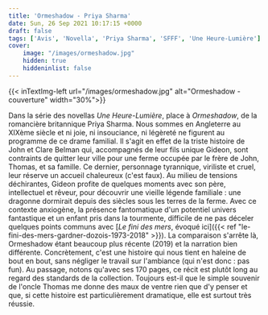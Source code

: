 ```yaml
---
title: 'Ormeshadow - Priya Sharma'
date: Sun, 26 Sep 2021 10:17:15 +0000
draft: false
tags: ['Avis', 'Novella', 'Priya Sharma', 'SFFF', 'Une Heure-Lumière']
cover: 
    image: "/images/ormeshadow.jpg"
    hidden: true
    hiddeninlist: false
---
```


{{< inTextImg-left url="/images/ormeshadow.jpg" alt="Ormeshadow - couverture" width="30%">}}

Dans la série des novellas _Une Heure-Lumière_, place à _Ormeshadow_, de la romancière britannique Priya Sharma. Nous sommes en Angleterre au XIXème siècle et ni joie, ni insouciance, ni légèreté ne figurent au programme de ce drame familial. Il s'agit en effet de la triste histoire de John et Clare Belman qui, accompagnés de leur fils unique Gideon, sont contraints de quitter leur ville pour une ferme occupée par le frère de John, Thomas, et sa famille. Ce dernier, personnage tyrannique, viriliste et cruel, leur réserve un accueil chaleureux (c'est faux). Au milieu de tensions déchirantes, Gideon profite de quelques moments avec son père, intellectuel et rêveur, pour découvrir une vieille légende familiale : une dragonne dormirait depuis des siècles sous les terres de la ferme. Avec ce contexte anxiogène, la présence fantomatique d'un potentiel univers fantastique et un enfant pris dans la tourmente, difficile de ne pas déceler quelques points communs avec [_Le fini des mers_, évoqué ici]({{< ref "le-fini-des-mers-gardner-dozois-1973-2018" >}}). La comparaison s'arrête là, Ormeshadow étant beaucoup plus récente (2019) et la narration bien différente. Concrètement, c'est une histoire qui nous tient en haleine de bout en bout, sans négliger le travail sur l'ambiance (qui n'est donc : pas fun). Au passage, notons qu'avec ses 170 pages, ce récit est plutôt long au regard des standards de la collection. Toujours est-il que le simple souvenir de l'oncle Thomas me donne des maux de ventre rien que d'y penser et que, si cette histoire est particulièrement dramatique, elle est surtout très réussie.